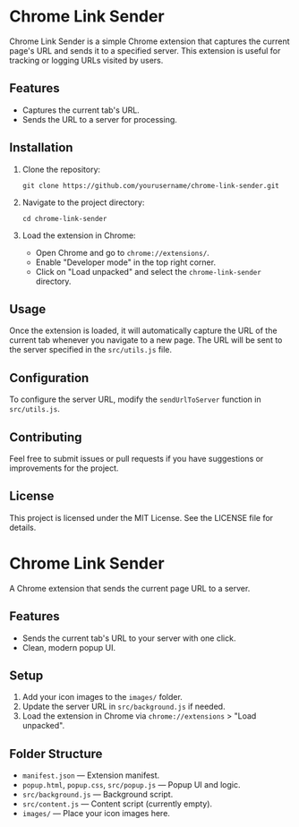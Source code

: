 # Chrome Link Sender

Chrome Link Sender is a simple Chrome extension that captures the current page's URL and sends it to a specified server. This extension is useful for tracking or logging URLs visited by users.

## Features

- Captures the current tab's URL.
- Sends the URL to a server for processing.

## Installation

1. Clone the repository:
   ```
   git clone https://github.com/yourusername/chrome-link-sender.git
   ```

2. Navigate to the project directory:
   ```
   cd chrome-link-sender
   ```

3. Load the extension in Chrome:
   - Open Chrome and go to `chrome://extensions/`.
   - Enable "Developer mode" in the top right corner.
   - Click on "Load unpacked" and select the `chrome-link-sender` directory.

## Usage

Once the extension is loaded, it will automatically capture the URL of the current tab whenever you navigate to a new page. The URL will be sent to the server specified in the `src/utils.js` file.

## Configuration

To configure the server URL, modify the `sendUrlToServer` function in `src/utils.js`.

## Contributing

Feel free to submit issues or pull requests if you have suggestions or improvements for the project.

## License

This project is licensed under the MIT License. See the LICENSE file for details.

# Chrome Link Sender

A Chrome extension that sends the current page URL to a server.

## Features

- Sends the current tab's URL to your server with one click.
- Clean, modern popup UI.

## Setup

1. Add your icon images to the `images/` folder.
2. Update the server URL in `src/background.js` if needed.
3. Load the extension in Chrome via `chrome://extensions` > "Load unpacked".

## Folder Structure

- `manifest.json` — Extension manifest.
- `popup.html`, `popup.css`, `src/popup.js` — Popup UI and logic.
- `src/background.js` — Background script.
- `src/content.js` — Content script (currently empty).
- `images/` — Place your icon images here.